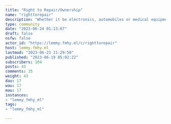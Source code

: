 ```yaml
---
title: "Right to Repair/Ownership" 
name: "righttorepair"
description: "Whether it be electronics, automobiles or medical equipment, the manufacturers should not be able to horde oem parts, render your stuff useless if you repair it with aftermarket parts, or hide schematics of their products.Rules:1. Keep posts on topic.2. Don’t make posts with link/s to paywalled articles as their main focus.3. No posts linking to reddit posts.4. Titles must include information on how old the source is if the source is older than 6 days.5. Please be respectful to each other.![](https://lemmy.fmhy.ml/pictrs/image/bae5e278-36ac-4649-846f-e51c0a8489b7.png)![](https://lemmy.fmhy.ml/pictrs/image/26a5f6a3-4332-48b5-9ca4-cc5c95e52a25.png)![](https://lemmy.fmhy.ml/pictrs/image/15ca68c4-c895-435d-8470-0f38aaf6ca04.jpeg)"
type: community
date: "2023-06-24 01:13:07"
draft: false
nsfw: false
actor_id: "https://lemmy.fmhy.ml/c/righttorepair"
host: lemmy.fmhy.ml
lastmod: "2023-06-23 21:29:50"
published: "2023-06-19 05:02:22"
subscribers: 104
posts: 43
comments: 35
weight: 43
dau: 17
wau: 17
mau: 17
instances:
- "lemmy_fmhy_ml"
tags: 
- "lemmy_fmhy_ml"

---
```

